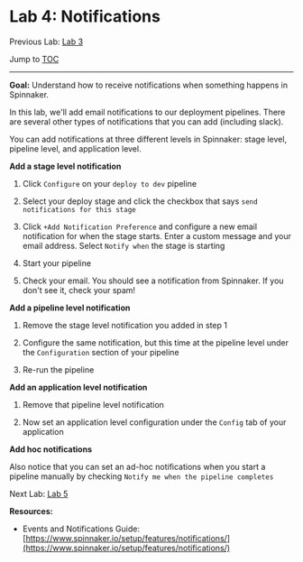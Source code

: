 # Lab 4: Notifications

Previous Lab: [Lab 3](/lab-3.md)

Jump to [TOC](/README.md)

---

**Goal:** Understand how to receive notifications when something happens in Spinnaker.

In this lab, we'll add email notifications to our deployment pipelines. There are several other types of notifications that you can add (including slack).

You can add notifications at three different levels in Spinnaker: stage level, pipeline level, and application level.

**Add a stage level notification**

1. Click `Configure` on your `deploy to dev` pipeline

1. Select your deploy stage and click the checkbox that says `send notifications for this stage`

1. Click `+Add Notification Preference` and configure a new email notification for when the stage starts. Enter a custom message and your email address. Select `Notify when` the stage is starting

1. Start your pipeline

1. Check your email. You should see a notification from Spinnaker. If you don't see it, check your spam!

**Add a pipeline level notification**

1. Remove the stage level notification you added in step 1

1. Configure the same notification, but this time at the pipeline level under the `Configuration` section of your pipeline

1. Re-run the pipeline

**Add an application level notification**

1. Remove that pipeline level notification

1. Now set an application level configuration under the `Config` tab of your application

**Add hoc notifications**

Also notice that you can set an ad-hoc notifications when you start a pipeline manually by checking `Notify me when the pipeline completes`

Next Lab: [Lab 5](/lab-5.md)

**Resources:**

* Events and Notifications Guide: [https://www.spinnaker.io/setup/features/notifications/](https://www.spinnaker.io/setup/features/notifications/)



